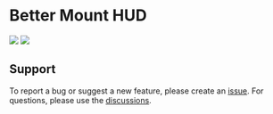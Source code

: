 # Better Mount HUD
[![](http://cf.way2muchnoise.eu/short_475358_downloads.svg?badge_style=for_the_badge)](https://www.curseforge.com/minecraft/mc-mods/better-mount-hud)
[![](https://img.shields.io/modrinth/dt/kqJFAPU9?label=Modrinth%20Downloads&style=for-the-badge)](https://modrinth.com/mod/better-mount-hud)

## Support
To report a bug or suggest a new feature, please create an [issue](https://github.com/Lortseam/better-mount-hud/issues).
For questions, please use the [discussions](https://github.com/Lortseam/better-mount-hud/discussions).
